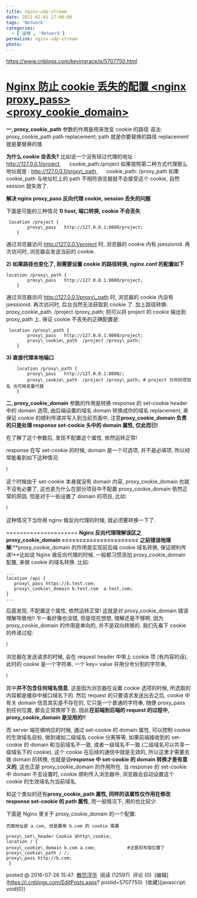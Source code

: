 ```yaml
---
title: nginx-udp-stream
date: 2021-02-01 17:00:00
tags: 'Network'
categories:
  - ['运维', 'Network']
permalink: nginx-udp-stream
photo:
---
```


https://www.cnblogs.com/kevingrace/p/5707750.html

# [Nginx 防止 cookie 丢失的配置 <nginx proxy\_pass> <proxy\_cookie\_domain>](https://www.cnblogs.com/kevingrace/p/5707750.html)

**一, proxy\_cookie\_path** 参数的作用是用来改变 cookie 的路径
语法: proxy\_cookie\_path path replacement;
path 就是你要替换的路径 replacement 就是要替换的值

**为什么 cookie 会丢失?**
比如说一个没有经过代理的地址 : http://127.0.0.1/project       cookie\_path:/project
如果按照第二种方式代理那么地址就是 : http://127.0.0.1/proxy\_path       cookie\_path: /proxy\_path
如果 cookie\_path 与地址栏上的 path 不相符游览器就不会接受这个 cookie, 自然 session 就失效了.

**解决 nginx proxy\_pass 反向代理 cookie, session 丢失的问题**

下面是可能的三种情况
**1) host, 端口转换, cookie 不会丢失**

```
 location /project {
        proxy\_pass   http://127.0.0.1:8080/project;
    }
```

通过浏览器访问 http://127.0.0.1/project 时, 浏览器的 cookie 内有 jsessionid. 再次访问时, 浏览器会发送当前的 cookie.

**2) 如果路径也变化了, 则需要设置 cookie 的路径转换, nginx.conf 的配置如下**

```
location /proxy\_path {
        proxy\_pass   http://127.0.0.1:8080/project;
    }
```

通过浏览器访问 http://127.0.0.1/proxy\_path 时, 浏览器的 cookie 内没有 jsessionid. 再次访问时, 后台当然无法获取到 cookie 了.
加上路径转换: proxy\_cookie\_path  /project /proxy\_path; 则可以将 project 的 cookie 输出到 proxy\_path 上.
保证 cookie 不丢失的正确配置是:

```
 location /proxy\_path {
        proxy\_pass   http://127.0.0.1:8080/project;
        proxy\_cookie\_path  /project /proxy\_path;
    }
```

**3) 直接代理本地端口**

```
    location /proxy\_path {
        proxy\_pass   http://127.0.0.1:8080/;
        proxy\_cookie\_path  /project /proxy\_path; # project 为你的项目名 也可用变量代替
    }

```

**二, proxy\_cookie\_domain** 参数的作用是转换 response 的 set-cookie header 中的 domain 选项, 由后端设置的域名 domain 转换成你的域名 replacement, 来保证 cookie 的顺利传递并写入到当前页面中, 注意**proxy\_cookie\_domain 负责的只是处理 response set-cookie 头中的 domain 属性, 仅此而已!**

在了解了这个参数后, 发现不配置这个属性, 依然运转正常!

response 在写 set-cookie 的时候, domain 是一个可选项, 并不是必填项, 所以经常能看到如下这种情况:

! [](https://img2018.cnblogs.com/blog/907596/201907/907596-20190712181616354-2133081154.png)

这个时候由于 set-cookie 本身就没有 domain 内容, proxy\_cookie\_domain 也就不没有必要了, 这也是为什么在部分项目中不配置 proxy\_cookie\_domain 依然正常的原因. 但是对于一些设置了 domain 的项目, 比如:

! [](https://img2018.cnblogs.com/blog/907596/201907/907596-20190712181646310-1499523964.png)

这种情况下当你用 nginx 做反向代理的时候, 就必须要转换一下了.

\===================== **Nginx 反向代理理解误区之 proxy\_cookie\_domain \======================**
**之前错误地理解**:**proxy\_cookie\_domain 的作用是实现前后端 cookie 域名转换, 保证顺利传递!**比如说 Nginx 做反向代理的时候, 一般都习惯添加 proxy\_cookie\_domain 配置, 来做 cookie 的域名转换. 比如:

```
...
location /api {
   proxy\_pass https://b.test.com;
   proxy\_cookie\_domain b.test.com  a.test.com;
}
...

```

后面发现, 不配置这个属性, 依然运转正常! 这就是对 proxy\_cookie\_domain 错误理解导致地!! 乍一看好像也没错, 但是现在想想, 理解还是不够啊, 因为 proxy\_cookie\_domain 的作用是单向的, 并不是双向转换的. 我们先看下 cookie 的传递过程:

! [](https://img2018.cnblogs.com/blog/907596/201907/907596-20190712182500985-1665584566.png)

浏览器在发送请求的时候, 会在 request header 中带上 cookie 项 (有内容的话), 此时的 cookie 是一个字符串, 一个 key= value 并用分号分割的字符串,

! [](https://img2018.cnblogs.com/blog/907596/201907/907596-20190712182538591-522286072.png)

其中**并不包含任何域名信息**. 这是因为浏览器在设置 cookie 选项的时候, 所选取的内容都是缓存中接口域名下的. 然后 request 的只要请求发送出去之后, cookie 中有关 domain 信息其实是不存在的, 它只是一个普通的字符串, 随便 proxy\_pass 到任何位置, 都会正常携带下去. 因此**在前端到后端的 request 的过程中, proxy\_cookie\_domain 是没用的!!**

而 server 端在做响应的时候, 通过 set-cookie 的 domain 属性, 可以控制 cookie 的生效域名目标, 做到诸如二级域名 cookie 分离等等, 如果前端接收到的 set-cookie 的 domain 和当前域名不一致, 或者一级域名不一致 (二级域名可以共享一级域名下的 cookie), 这个 cookie 在后续的通信中就是无效的, 所以这里才需要去做 domain 的转换, 也就是说**response 中 set-cookie 的 domain 转换才是有意义的**, 这也正是 proxy\_cookie\_domain 的作用所在.
当 response 的 set-cookie 中 domain 不去设置时, cookie 顺利传入浏览器中, 浏览器会自动设置这个 cookie 的生效域名为当前域名.

和这个类似的还有**proxy\_cookie\_path 属性, 同样的该属性仅作用在修改 response set-cookie 的 path 属性**, 而一般情况下, 用的也比较少.

下面是 Nginx 里关于 proxy\_cookie\_domain 的一个配置:

```
页面地址是 a.com, 但是要用 b.com 的 cookie 需要

proxy\_set\_header Cookie $http\_cookie;
location / {
proxy\_cookie\_domain b.com a.com;            #注意别写错位置了 proxy\_cookie\_path / /;
proxy\_pass http://b.com;
 }
```

posted @ 2016-07-26 15:47  [散尽浮华](https://www.cnblogs.com/kevingrace/)  阅读 (12597)  评论 (0)  [编辑](https://i.cnblogs.com/EditPosts.aspx? postid=5707750)  [收藏](javascript: void(0))
